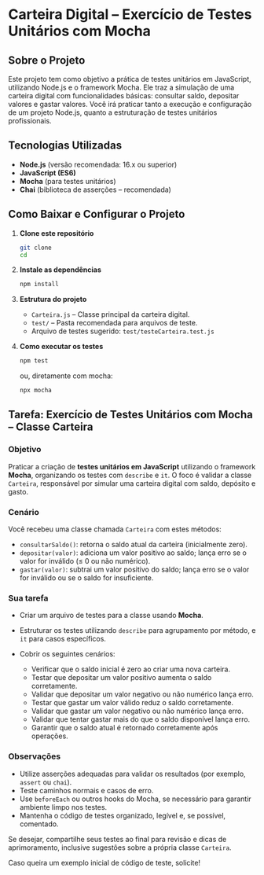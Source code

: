 # Carteira Digital – Exercício de Testes Unitários com Mocha

## Sobre o Projeto

Este projeto tem como objetivo a prática de testes unitários em JavaScript, utilizando Node.js e o framework Mocha. Ele traz a simulação de uma carteira digital com funcionalidades básicas: consultar saldo, depositar valores e gastar valores. Você irá praticar tanto a execução e configuração de um projeto Node.js, quanto a estruturação de testes unitários profissionais.

## Tecnologias Utilizadas

- **Node.js** (versão recomendada: 16.x ou superior)
- **JavaScript (ES6)**
- **Mocha** (para testes unitários)
- **Chai** (biblioteca de asserções – recomendada)

## Como Baixar e Configurar o Projeto

1. **Clone este repositório**
   ```sh
   git clone 
   cd 
   ```

2. **Instale as dependências**
   ```sh
   npm install
   ```

3. **Estrutura do projeto**
   - `Carteira.js` – Classe principal da carteira digital.
   - `test/` – Pasta recomendada para arquivos de teste.
   - Arquivo de testes sugerido: `test/testeCarteira.test.js`

4. **Como executar os testes**
   ```sh
   npm test
   ```
   ou, diretamente com mocha:
   ```sh
   npx mocha
   ```

## Tarefa: Exercício de Testes Unitários com Mocha – Classe Carteira

### Objetivo

Praticar a criação de **testes unitários em JavaScript** utilizando o framework **Mocha**, organizando os testes com `describe` e `it`. O foco é validar a classe `Carteira`, responsável por simular uma carteira digital com saldo, depósito e gasto.

### Cenário

Você recebeu uma classe chamada `Carteira` com estes métodos:

- `consultarSaldo()`: retorna o saldo atual da carteira (inicialmente zero).
- `depositar(valor)`: adiciona um valor positivo ao saldo; lança erro se o valor for inválido (≤ 0 ou não numérico).
- `gastar(valor)`: subtrai um valor positivo do saldo; lança erro se o valor for inválido ou se o saldo for insuficiente.

### Sua tarefa

- Criar um arquivo de testes para a classe usando **Mocha**.
- Estruturar os testes utilizando `describe` para agrupamento por método, e `it` para casos específicos.
- Cobrir os seguintes cenários:

  - Verificar que o saldo inicial é zero ao criar uma nova carteira.
  - Testar que depositar um valor positivo aumenta o saldo corretamente.
  - Validar que depositar um valor negativo ou não numérico lança erro.
  - Testar que gastar um valor válido reduz o saldo corretamente.
  - Validar que gastar um valor negativo ou não numérico lança erro.
  - Validar que tentar gastar mais do que o saldo disponível lança erro.
  - Garantir que o saldo atual é retornado corretamente após operações.

### Observações

- Utilize asserções adequadas para validar os resultados (por exemplo, `assert` ou `chai`).
- Teste caminhos normais e casos de erro.
- Use `beforeEach` ou outros hooks do Mocha, se necessário para garantir ambiente limpo nos testes.
- Mantenha o código de testes organizado, legível e, se possível, comentado.

Se desejar, compartilhe seus testes ao final para revisão e dicas de aprimoramento, inclusive sugestões sobre a própria classe `Carteira`.

Caso queira um exemplo inicial de código de teste, solicite!